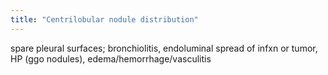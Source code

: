 ```yaml
---
title: "Centrilobular nodule distribution"
---
```

spare pleural surfaces; bronchiolitis, endoluminal spread of infxn or tumor, HP (ggo nodules), edema/hemorrhage/vasculitis

